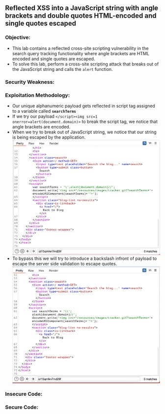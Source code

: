 ## Reflected XSS into a JavaScript string with angle brackets and double quotes HTML-encoded and single quotes escaped

### Objective:
- This lab contains a reflected cross-site scripting vulnerability in the search query tracking functionality where angle brackets are HTML encoded and single quotes are escaped.
- To solve this lab, perform a cross-site scripting attack that breaks out of the JavaScript string and calls the `alert` function.

### Security Weakness:

### Exploitation Methodology:
- Our unique alphanumeric payload gets reflected in script tag assigned to a variable called **`searchTerms`**
- If we try our payload `</script><img src=1 onerror=alert(document.domain)>` to break the script tag, we notice that angle brackets are encoded. 
- When we try to break out of JavaScript string, we notice that our string is being escaped by the application. 
![](./Images/04c2b2ace2f6cae852167c2fabc05813.png)
- To bypass this we will try to introduce a backslash infront of payload to escape the server side validation to escape quotes.
![](./Images/ee9e43086e312fe3602e541a874a98a2.png)

### Insecure Code:

### Secure Code:
